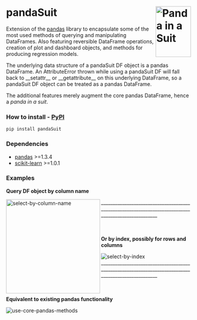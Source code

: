 # pandaSuit <img align="right" alt="Panda in a Suit" height="138" width="96" src="https://github.com/AnthonyRaimondo/pandaSuit/raw/main/static/logo/pandaSuit-mini.ico?raw=true" title="Panda in a Suit" />
Extension of the [pandas](https://github.com/pandas-dev/pandas#what-is-it) library to encapsulate some of the most used methods of querying and manipulating DataFrames. Also featuring reversible DataFrame operations, creation of plot and dashboard objects, and methods for producing regression models.

The underlying data structure of a pandaSuit DF object is a pandas DataFrame. An AttributeError thrown while using a pandaSuit DF will fall back to \_\_setattr\_\_ or \_\_getattribute\_\_ on this underlying DataFrame, so a pandaSuit DF object can be treated as a pandas DataFrame.

The additional features merely augment the core pandas DataFrame, hence a _panda in a suit_.


### How to install - [PyPI](https://pypi.org/project/pandaSuit/)
```pip install pandaSuit```


### Dependencies
* [pandas](https://github.com/pandas-dev/pandas#where-to-get-it) >=1.3.4
* [scikit-learn](https://github.com/scikit-learn/scikit-learn#user-installation) >=1.0.1


### Examples
__<p>Query DF object by column name</p>__
<img align="left" width="256" alt="select-by-column-name" src="https://github.com/AnthonyRaimondo/pandaSuit/raw/main/static/examples/select-by-column-name.PNG?raw=true" title="select-by-column-name" />
____________________________________________________________________________________________________<br /><br /><br />
__<p>Or by index, possibly for rows and columns</p>__
<img alt="select-by-index" src="https://github.com/AnthonyRaimondo/pandaSuit/raw/main/static/examples/select-by-index.PNG?raw=true" title="select-by-index" />
____________________________________________________________________________________________________<br /><br /><br />
__<p>Equivalent to existing pandas functionality</p>__
<img alt="use-core-pandas-methods" src="https://github.com/AnthonyRaimondo/pandaSuit/raw/main/static/examples/use-core-pandas-methods.PNG?raw=true" title="use-core-pandas-methods" />
